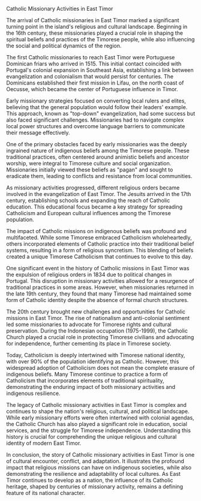 Catholic Missionary Activities in East Timor

The arrival of Catholic missionaries in East Timor marked a significant turning point in the island's religious and cultural landscape. Beginning in the 16th century, these missionaries played a crucial role in shaping the spiritual beliefs and practices of the Timorese people, while also influencing the social and political dynamics of the region.

The first Catholic missionaries to reach East Timor were Portuguese Dominican friars who arrived in 1515. This initial contact coincided with Portugal's colonial expansion in Southeast Asia, establishing a link between evangelization and colonialism that would persist for centuries. The Dominicans established their first mission in Lifau, on the north coast of Oecusse, which became the center of Portuguese influence in Timor.

Early missionary strategies focused on converting local rulers and elites, believing that the general population would follow their leaders' example. This approach, known as "top-down" evangelization, had some success but also faced significant challenges. Missionaries had to navigate complex local power structures and overcome language barriers to communicate their message effectively.

One of the primary obstacles faced by early missionaries was the deeply ingrained nature of indigenous beliefs among the Timorese people. These traditional practices, often centered around animistic beliefs and ancestor worship, were integral to Timorese culture and social organization. Missionaries initially viewed these beliefs as "pagan" and sought to eradicate them, leading to conflicts and resistance from local communities.

As missionary activities progressed, different religious orders became involved in the evangelization of East Timor. The Jesuits arrived in the 17th century, establishing schools and expanding the reach of Catholic education. This educational focus became a key strategy for spreading Catholicism and European cultural influences among the Timorese population.

The impact of Catholic missions on indigenous beliefs was profound and multifaceted. While some Timorese embraced Catholicism wholeheartedly, others incorporated elements of Catholic practice into their traditional belief systems, resulting in a form of religious syncretism. This blending of beliefs created a unique Timorese Catholicism that continues to evolve to this day.

One significant event in the history of Catholic missions in East Timor was the expulsion of religious orders in 1834 due to political changes in Portugal. This disruption in missionary activities allowed for a resurgence of traditional practices in some areas. However, when missionaries returned in the late 19th century, they found that many Timorese had maintained some form of Catholic identity despite the absence of formal church structures.

The 20th century brought new challenges and opportunities for Catholic missions in East Timor. The rise of nationalism and anti-colonial sentiment led some missionaries to advocate for Timorese rights and cultural preservation. During the Indonesian occupation (1975-1999), the Catholic Church played a crucial role in protecting Timorese civilians and advocating for independence, further cementing its place in Timorese society.

Today, Catholicism is deeply intertwined with Timorese national identity, with over 90% of the population identifying as Catholic. However, this widespread adoption of Catholicism does not mean the complete erasure of indigenous beliefs. Many Timorese continue to practice a form of Catholicism that incorporates elements of traditional spirituality, demonstrating the enduring impact of both missionary activities and indigenous resilience.

The legacy of Catholic missionary activities in East Timor is complex and continues to shape the nation's religious, cultural, and political landscape. While early missionary efforts were often intertwined with colonial agendas, the Catholic Church has also played a significant role in education, social services, and the struggle for Timorese independence. Understanding this history is crucial for comprehending the unique religious and cultural identity of modern East Timor.

In conclusion, the story of Catholic missionary activities in East Timor is one of cultural encounter, conflict, and adaptation. It illustrates the profound impact that religious missions can have on indigenous societies, while also demonstrating the resilience and adaptability of local cultures. As East Timor continues to develop as a nation, the influence of its Catholic heritage, shaped by centuries of missionary activity, remains a defining feature of its national character.